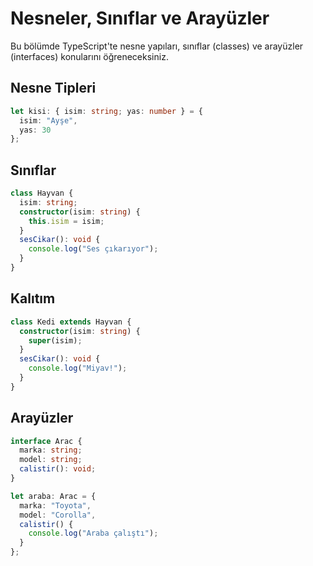# Nesneler, Sınıflar ve Arayüzler

Bu bölümde TypeScript'te nesne yapıları, sınıflar (classes) ve arayüzler (interfaces) konularını öğreneceksiniz.

## Nesne Tipleri
```typescript
let kisi: { isim: string; yas: number } = {
  isim: "Ayşe",
  yas: 30
};
```

## Sınıflar
```typescript
class Hayvan {
  isim: string;
  constructor(isim: string) {
    this.isim = isim;
  }
  sesCikar(): void {
    console.log("Ses çıkarıyor");
  }
}
```

## Kalıtım
```typescript
class Kedi extends Hayvan {
  constructor(isim: string) {
    super(isim);
  }
  sesCikar(): void {
    console.log("Miyav!");
  }
}
```

## Arayüzler
```typescript
interface Arac {
  marka: string;
  model: string;
  calistir(): void;
}

let araba: Arac = {
  marka: "Toyota",
  model: "Corolla",
  calistir() {
    console.log("Araba çalıştı");
  }
};
```
